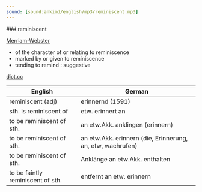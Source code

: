 ```yaml
---
sound: [sound:ankimd/english/mp3/reminiscent.mp3]
---
```


\### reminiscent

[Merriam-Webster](https://www.merriam-webster.com/dictionary/reminiscent)

- of the character of or relating to reminiscence
- marked by or given to reminiscence
- tending to remind : suggestive

[dict.cc](https://www.dict.cc/reminiscent)

| English        | German       |
| -------------- | ------------ |
| reminiscent (adj) | erinnernd (1591) |
| sth. is reminiscent of | etw. erinnert an |
| to be reminiscent of sth. | an etw.Akk. anklingen (erinnern) |
| to be reminiscent of sth. | an etw.Akk. erinnern (die, Erinnerung, an, etw, wachrufen) |
| to be reminiscent of sth. | Anklänge an etw.Akk. enthalten |
| to be faintly reminiscent of sth. | entfernt an etw. erinnern |
